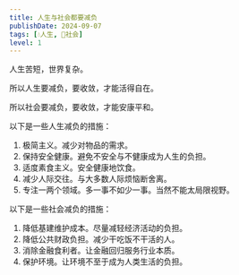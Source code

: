 ```yaml
---
title: 人生与社会都要减负
publishDate: 2024-09-07
tags: [💧人生, 👫社会]
level: 1
---
```


人生苦短，世界复杂。

所以人生要减负，要收敛，才能活得自在。

所以社会要减负，要收敛，才能安康平和。

以下是一些人生减负的措施：

1. 极简主义。减少对物品的需求。
2. 保持安全健康。避免不安全与不健康成为人生的负担。
3. 适度素食主义。安全健康地饮食。
4. 减少人际交往。与大多数人际烦恼断舍离。
5. 专注一两个领域。多一事不如少一事。当然不能太局限视野。

以下是一些社会减负的措施：

1. 降低基建维护成本。尽量减轻经济活动的负担。
2. 降低公共财政负担。减少干吃饭不干活的人。
3. 消除金融食利者。让金融回归服务行业本质。
4. 保护环境。让环境不至于成为人类生活的负担。
